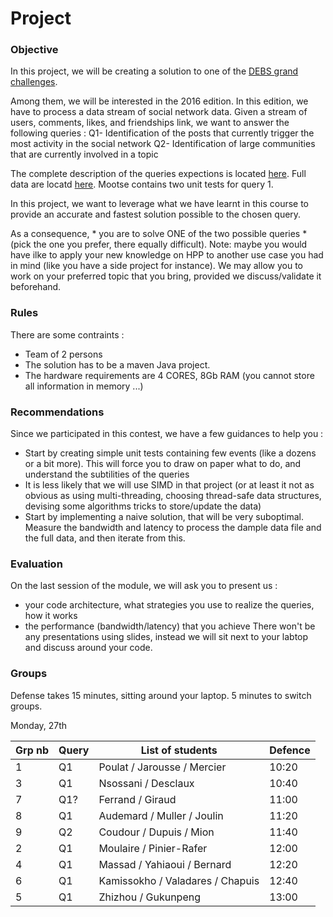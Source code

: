 # Project

### Objective
In this project, we will be creating a solution to one of the [DEBS grand challenges](https://debs.org/grand-challenges/).

Among them, we will be interested in the 2016 edition. In this edition, we have to process a data stream of social network data. Given a stream of users, comments, likes, and friendships link, we want to answer the following queries :
Q1- Identification of the posts that currently trigger the most activity in the social network
Q2- Identification of large communities that are currently involved in a topic

The complete description of the queries expections is located [here](https://debs.org/grand-challenges/2016/).
Full data are locatd [here](http://datasets-satin.telecom-st-etienne.fr/jsubercaze/wikidump/).
Mootse contains two unit tests for query 1.

In this project, we want to leverage what we have learnt in this course to provide an accurate and fastest solution possible to the chosen query.

As a consequence, * you are to solve ONE of the two possible queries * (pick the one you prefer, there equally difficult). 
Note: maybe you would have ilke to apply your new knowledge on HPP to another use case you had in mind (like you have a side project for instance). We may allow you to work on your preferred topic that you bring, provided we discuss/validate it beforehand.

### Rules

There are some contraints :
- Team of 2 persons
- The solution has to be a maven Java project.
- The hardware requirements are 4 CORES, 8Gb RAM (you cannot store all information in memory ...)

### Recommendations
Since we participated in this contest, we have a few guidances to help you :
- Start by creating simple unit tests containing few events (like a dozens or a bit more). This will force you to draw on paper what to do, and understand the subtilities of the queries
- It is less likely that we will use SIMD in that project (or at least it not as obvious as using multi-threading, choosing thread-safe data structures, devising some algorithms tricks to store/update the data)
- Start by implementing a naive solution, that will be very suboptimal. Measure the bandwidth and latency to process the dample data file and the full data, and then iterate from this.

### Evaluation
On the last session of the module, we will ask you to present us :
- your code architecture, what strategies you use to realize the queries, how it works
- the performance (bandwidth/latency) that you achieve
There won't be any presentations using slides, instead we will sit next to your labtop and discuss around your code.


### Groups

Defense takes 15 minutes, sitting around your laptop. 5 minutes to switch groups.

Monday, 27th

| Grp nb | Query              | List of students  | Defence |
| ------ | ------------------ | ----------------- | ------- |
| 1      |  Q1  |  Poulat / Jarousse / Mercier   | 10:20 | 
| 3      |  Q1  |  Nsossani / Desclaux   | 10:40 |
| 7      |  Q1? |  Ferrand / Giraud | 11:00 |
| 8      |  Q1  |  Audemard / Muller / Joulin | 11:20 |
| 9      |  Q2  |  Coudour / Dupuis / Mion  | 11:40 |
| 2      |  Q1  |  Moulaire / Pinier-Rafer  | 12:00 |
| 4      |  Q1  |  Massad / Yahiaoui / Bernard  | 12:20 |
| 6      |  Q1  |  Kamissokho / Valadares / Chapuis | 12:40 |
| 5      |  Q1  |  Zhizhou / Gukunpeng    | 13:00 |



